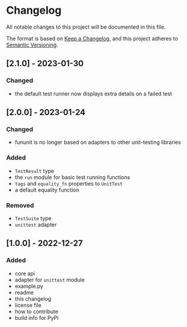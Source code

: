 # Changelog

All notable changes to this project will be documented in this file.

The format is based on [Keep a Changelog](https://keepachangelog.com/en/1.0.0/),
and this project adheres to [Semantic Versioning](https://semver.org/spec/v2.0.0.html).

## [2.1.0] - 2023-01-30

### Changed

- the default test runner now displays extra details on a failed test

## [2.0.0] - 2023-01-24

### Changed

- fununit is no longer based on adapters to other unit-testing libraries

### Added

- `TestResult` type
- the `run` module for basic test running functions
- `tags` and `equality_fn` properties to `UnitTest`
- a default equality function

### Removed

- `TestSuite` type
- `unittest` adapter

## [1.0.0] - 2022-12-27

### Added

- core api
- adapter for `unittest` module
- example.py
- readme
- this changelog
- license file
- how to contribute
- build info for PyPI
